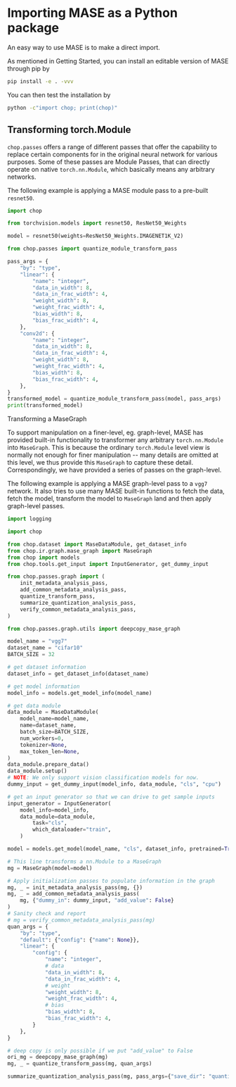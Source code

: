 # Importing MASE as a Python package

An easy way to use MASE is to make a direct import.

As mentioned in Getting Started, you can install an editable version of MASE through pip by

```sh
pip install -e . -vvv
```

You can then test the installation by 

```sh
python -c"import chop; print(chop)"
```

## Transforming torch.Module

`chop.passes` offers a range of different passes that offer the capability to replace certain components for in the original neural network for various purposes. Some of these passes are Module Passes, that can directly operate on native `torch.nn.Module`, which basically means any arbitrary networks.

The following example is applying a MASE module pass to a pre-built `resnet50`. 

```python
import chop 

from torchvision.models import resnet50, ResNet50_Weights

model = resnet50(weights=ResNet50_Weights.IMAGENET1K_V2)

from chop.passes import quantize_module_transform_pass

pass_args = {
    "by": "type",
    "linear": {
        "name": "integer",
        "data_in_width": 8,
        "data_in_frac_width": 4,
        "weight_width": 8,
        "weight_frac_width": 4,
        "bias_width": 8,
        "bias_frac_width": 4,
    },
    "conv2d": {
        "name": "integer",
        "data_in_width": 8,
        "data_in_frac_width": 4,
        "weight_width": 8,
        "weight_frac_width": 4,
        "bias_width": 8,
        "bias_frac_width": 4,
    },
}
transformed_model = quantize_module_transform_pass(model, pass_args)
print(transformed_model)
```

Transforming a MaseGraph

To support manipulation on a finer-level, eg. graph-level, MASE has provided built-in functionality to transformer any arbitrary `torch.nn.Module` into `MaseGraph`. This is because the ordinary `torch.Module` level view is normally not enough for finer manipulation -- many details are omitted at this level, we thus provide this `MaseGraph` to capture these detail. Correspondingly, we have provided a series of passes on the graph-level.


The following example is applying a MASE graph-level pass to a `vgg7` network. It also tries to use many MASE built-in functions to fetch the data, fetch the model, transform the model to `MaseGraph` land and then apply graph-level passes. 


```python
import logging

import chop 

from chop.dataset import MaseDataModule, get_dataset_info
from chop.ir.graph.mase_graph import MaseGraph
from chop import models
from chop.tools.get_input import InputGenerator, get_dummy_input

from chop.passes.graph import (
    init_metadata_analysis_pass,
    add_common_metadata_analysis_pass,
    quantize_transform_pass,
    summarize_quantization_analysis_pass,
    verify_common_metadata_analysis_pass,
)

from chop.passes.graph.utils import deepcopy_mase_graph

model_name = "vgg7"
dataset_name = "cifar10"
BATCH_SIZE = 32

# get dataset information
dataset_info = get_dataset_info(dataset_name)

# get model information
model_info = models.get_model_info(model_name)

# get data module
data_module = MaseDataModule(
    model_name=model_name,
    name=dataset_name,
    batch_size=BATCH_SIZE,
    num_workers=0,
    tokenizer=None,
    max_token_len=None,
)
data_module.prepare_data()
data_module.setup()
# NOTE: We only support vision classification models for now.
dummy_input = get_dummy_input(model_info, data_module, "cls", "cpu")

# get an input generator so that we can drive to get sample inputs
input_generator = InputGenerator(
    model_info=model_info,
    data_module=data_module,
        task="cls",
        which_dataloader="train",
    )

model = models.get_model(model_name, "cls", dataset_info, pretrained=True)

# This line transforms a nn.Module to a MaseGraph
mg = MaseGraph(model=model)

# Apply initialization passes to populate information in the graph
mg, _ = init_metadata_analysis_pass(mg, {})
mg, _ = add_common_metadata_analysis_pass(
    mg, {"dummy_in": dummy_input, "add_value": False}
)
# Sanity check and report
# mg = verify_common_metadata_analysis_pass(mg)
quan_args = {
    "by": "type",
    "default": {"config": {"name": None}},
    "linear": {
        "config": {
            "name": "integer",
            # data
            "data_in_width": 8,
            "data_in_frac_width": 4,
            # weight
            "weight_width": 8,
            "weight_frac_width": 4,
            # bias
            "bias_width": 8,
            "bias_frac_width": 4,
        }
    },
}

# deep copy is only possible if we put "add_value" to False
ori_mg = deepcopy_mase_graph(mg)
mg, _ = quantize_transform_pass(mg, quan_args)

summarize_quantization_analysis_pass(mg, pass_args={"save_dir": "quantize_summary", "original_mg": ori_mg})
```